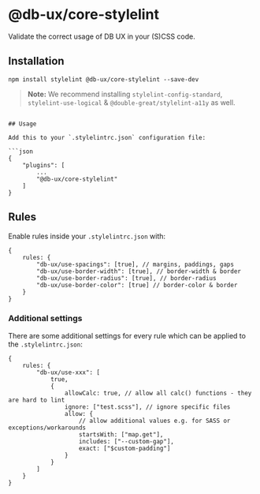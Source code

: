 # @db-ux/core-stylelint

Validate the correct usage of DB UX in your (S)CSS code.

## Installation

```shell
npm install stylelint @db-ux/core-stylelint --save-dev
```

> **Note:** We recommend installing `stylelint-config-standard`, `stylelint-use-logical` & `@double-great/stylelint-a11y` as well.

````shell

## Usage

Add this to your `.stylelintrc.json` configuration file:

```json
{
	"plugins": [
		...
		"@db-ux/core-stylelint"
	]
}
````

## Rules

Enable rules inside your `.stylelintrc.json` with:

```json5
{
	rules: {
		"db-ux/use-spacings": [true], // margins, paddings, gaps
		"db-ux/use-border-width": [true], // border-width & border
		"db-ux/use-border-radius": [true], // border-radius
		"db-ux/use-border-color": [true] // border-color & border
	}
}
```

### Additional settings

There are some additional settings for every rule which can be applied to the `.stylelintrc.json`:

```json5
{
	rules: {
		"db-ux/use-xxx": [
			true,
			{
				allowCalc: true, // allow all calc() functions - they are hard to lint
				ignore: ["test.scss"], // ignore specific files
				allow: {
					// allow additional values e.g. for SASS or exceptions/workarounds
					startsWith: ["map.get"],
					includes: ["--custom-gap"],
					exact: ["$custom-padding"]
				}
			}
		]
	}
}
```
